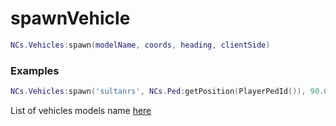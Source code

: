 # spawnVehicle


```lua
NCs.Vehicles:spawn(modelName, coords, heading, clientSide)
``` 

### Examples

```lua
NCs.Vehicles:spawn('sultanrs', NCs.Ped:getPosition(PlayerPedId()), 90.0, true)
```

List of vehicles models name [here](https://wiki.gtanet.work/index.php?title=Vehicle_Models)
